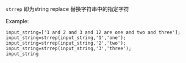 `strrep` 即为string replace
替换字符串中的指定字符



Example:
```
input_string=['1 and 2 and 3 and 12 are one and two and three'];
input_string=strrep(input_string,'1','one');
input_string=strrep(input_string,'2','two');
input_string=strrep(input_string,'3','three');
input_string
```
